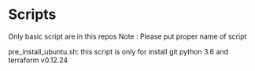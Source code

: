 # Scripts
Only basic script are in this repos 
Note : Please put proper name of script

pre_install_ubuntu.sh: this script is only for install git python 3.6 and terraform v0.12.24
